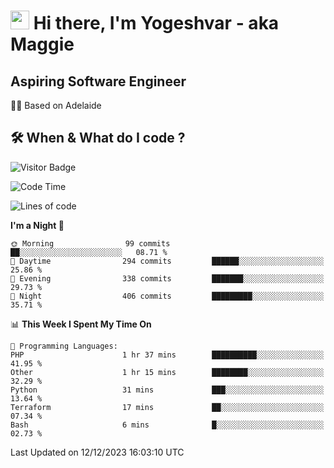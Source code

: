 <h1><img src="https://emojis.slackmojis.com/emojis/images/1531849430/4246/blob-sunglasses.gif?1531849430" width="30"/> Hi there, I'm Yogeshvar - aka Maggie</h1>

## Aspiring Software Engineer
🏂🏻  Based on Adelaide 

## 🛠 When & What do I code ?  

![Visitor Badge](https://visitor-badge.feriirawann.repl.co?username=yogeshvar&repo=yogeshvar&label=Visitors&style=plastic&color=%23457BFF&contentType=svg)

<!--START_SECTION:waka-->
![Code Time](http://img.shields.io/badge/Code%20Time-2%2C413%20hrs%2056%20mins-blue)

![Lines of code](https://img.shields.io/badge/From%20Hello%20World%20I%27ve%20Written-4.0%20million%20lines%20of%20code-blue)

**I'm a Night 🦉** 

```text
🌞 Morning                99 commits          ██░░░░░░░░░░░░░░░░░░░░░░░   08.71 % 
🌆 Daytime                294 commits         ██████░░░░░░░░░░░░░░░░░░░   25.86 % 
🌃 Evening                338 commits         ███████░░░░░░░░░░░░░░░░░░   29.73 % 
🌙 Night                  406 commits         █████████░░░░░░░░░░░░░░░░   35.71 % 
```


📊 **This Week I Spent My Time On** 

```text
💬 Programming Languages: 
PHP                      1 hr 37 mins        ██████████░░░░░░░░░░░░░░░   41.95 % 
Other                    1 hr 15 mins        ████████░░░░░░░░░░░░░░░░░   32.29 % 
Python                   31 mins             ███░░░░░░░░░░░░░░░░░░░░░░   13.64 % 
Terraform                17 mins             ██░░░░░░░░░░░░░░░░░░░░░░░   07.34 % 
Bash                     6 mins              █░░░░░░░░░░░░░░░░░░░░░░░░   02.73 % 
```


 Last Updated on 12/12/2023 16:03:10 UTC
<!--END_SECTION:waka-->
